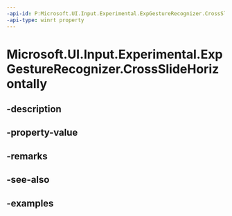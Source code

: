 ```yaml
---
-api-id: P:Microsoft.UI.Input.Experimental.ExpGestureRecognizer.CrossSlideHorizontally
-api-type: winrt property
---
```


# Microsoft.UI.Input.Experimental.ExpGestureRecognizer.CrossSlideHorizontally

<!--
public bool CrossSlideHorizontally { get; set; }
-->


## -description

## -property-value

## -remarks

## -see-also

## -examples


